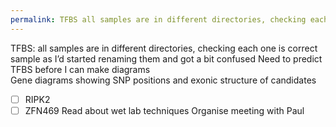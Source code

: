 ```yaml
---
permalink: TFBS all samples are in different directories, checking each one…
---
```

TFBS: all samples are in different directories, checking each one is correct sample as I’d started renaming them and got a bit confused 
Need to predict TFBS before I can make diagrams  
Gene diagrams showing SNP positions and exonic structure of candidates 
- [ ] RIPK2
- [ ] ZFN469 
Read about wet lab techniques 
Organise meeting with Paul